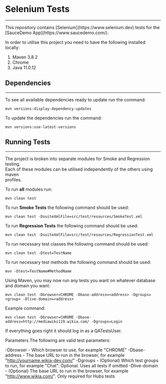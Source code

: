 # Selenium Tests

___

<p>This repository contains [Selenium](https://www.selenium.dev) tests for the [SauceDemo App](https://www.saucedemo.com/).</p>
<p>In order to utilise this project you need to have the following installed locally:</p>
<ol>
<li>Maven 3.8.2</li>
<li>Chrome</li>
<li>Java 11.0.12</li>
</ol>


## Dependencies

___


<p>To see all available dependencies ready to update run the command:</p>

`mvn versions:display-dependency-updates`

<p>To update the dependencies run the command:</p>

`mvn versions:use-latest-versions`

## Running Tests

___

<p>The project is broken into separate modules for Smoke and Regression testing.<br>
Each of these modules can be utilised independently of the others using maven<br>
profiles.</p>

<p>To run <strong>all</strong> modules run:</p>

`mvn clean test`

<p>To run <strong>Smoke Tests</strong> the following command should be used:</p>

`mvn clean test -DsuiteXmlFile=src/test/resources/SmokeTest.xml`

<p>To run <strong>Regression Tests</strong> the following command should be used:</p>

`mvn clean test -DsuiteXmlFile=src/test/resources/RegressionTest.xml`

<p>To run necessary test classes the following command should be used:</p>

`mvn clean test -Dtest=TestName`

<p>To run necessary test methods the following command should be used:</p>

`mvn -Dtest=TestName#MethodName`

<p>Using Maven, you may now run any tests you want on whatever database and domain you want:</p>

`mvn clean test -Dbrowser=CHROME -Dbase-address=<address> -Dgroups=<group> -Dlive-domain=<address>`

<p>Example command:</p>

`mvn clean test -Dbrowser=CHROME -Dbase-address=http://mediawiki119.wikia.com/ -Dgroups=Login`

If everything goes right it should log in as a QATestsUser.

Parameters
The following are valid test parameters:

-Dbrowser - Which browser to use, for example "CHROME"
-Dbase-address - The base URL to run in the browser, for example "http://yourname.wikia-dev.com/"
-Dgroups - (Optional) Which test groups to run, for example "Chat". Optional. Uses all tests if omitted
-Dlive-domain - (Optional) The base URL to run in the browser, for example "http://www.wikia.com/". Only required for Hubs tests
